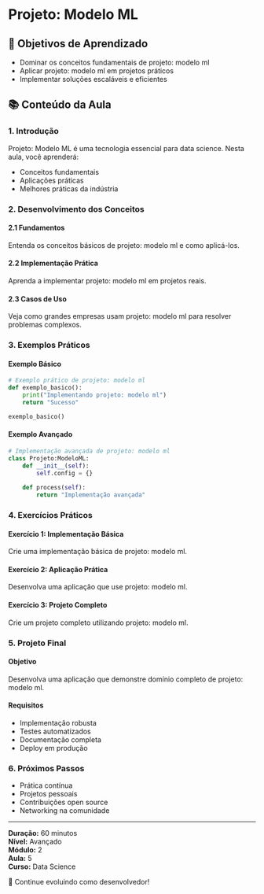 # Projeto: Modelo ML

## 🎯 Objetivos de Aprendizado
- Dominar os conceitos fundamentais de projeto: modelo ml
- Aplicar projeto: modelo ml em projetos práticos
- Implementar soluções escaláveis e eficientes

## 📚 Conteúdo da Aula

### 1. Introdução
Projeto: Modelo ML é uma tecnologia essencial para data science. Nesta aula, você aprenderá:

- Conceitos fundamentais
- Aplicações práticas
- Melhores práticas da indústria

### 2. Desenvolvimento dos Conceitos

#### 2.1 Fundamentos
Entenda os conceitos básicos de projeto: modelo ml e como aplicá-los.

#### 2.2 Implementação Prática
Aprenda a implementar projeto: modelo ml em projetos reais.

#### 2.3 Casos de Uso
Veja como grandes empresas usam projeto: modelo ml para resolver problemas complexos.

### 3. Exemplos Práticos

#### Exemplo Básico
```python
# Exemplo prático de projeto: modelo ml
def exemplo_basico():
    print("Implementando projeto: modelo ml")
    return "Sucesso"

exemplo_basico()
```

#### Exemplo Avançado
```python
# Implementação avançada de projeto: modelo ml
class Projeto:ModeloML:
    def __init__(self):
        self.config = {}
    
    def process(self):
        return "Implementação avançada"
```

### 4. Exercícios Práticos

#### Exercício 1: Implementação Básica
Crie uma implementação básica de projeto: modelo ml.

#### Exercício 2: Aplicação Prática
Desenvolva uma aplicação que use projeto: modelo ml.

#### Exercício 3: Projeto Completo
Crie um projeto completo utilizando projeto: modelo ml.

### 5. Projeto Final

#### Objetivo
Desenvolva uma aplicação que demonstre domínio completo de projeto: modelo ml.

#### Requisitos
- Implementação robusta
- Testes automatizados
- Documentação completa
- Deploy em produção

### 6. Próximos Passos

- Prática contínua
- Projetos pessoais
- Contribuições open source
- Networking na comunidade

---

**Duração:** 60 minutos  
**Nível:** Avançado  
**Módulo:** 2  
**Aula:** 5  
**Curso:** Data Science

🎉 Continue evoluindo como desenvolvedor!
